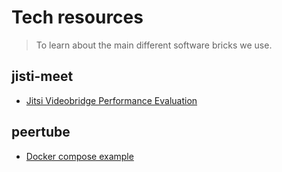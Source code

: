 # Tech resources

> To learn about the main different software bricks we use.

## jisti-meet

* [Jitsi Videobridge Performance Evaluation](https://jitsi.org/jitsi-videobridge-performance-evaluation/)

## peertube

* [Docker compose example](https://yerbamate.dev/nutomic/peertube.social/src/branch/master/templates/docker-compose.yml)